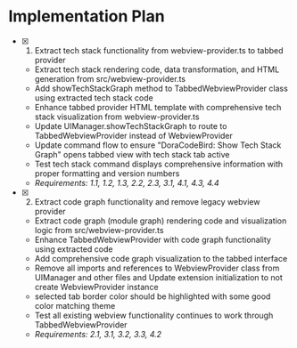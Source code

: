 # Implementation Plan

- [x] 1. Extract tech stack functionality from webview-provider.ts to tabbed provider

  - Extract tech stack rendering code, data transformation, and HTML generation from src/webview-provider.ts
  - Add showTechStackGraph method to TabbedWebviewProvider class using extracted tech stack code
  - Enhance tabbed provider HTML template with comprehensive tech stack visualization from webview-provider.ts
  - Update UIManager.showTechStackGraph to route to TabbedWebviewProvider instead of WebviewProvider
  - Update command flow to ensure "DoraCodeBird: Show Tech Stack Graph" opens tabbed view with tech stack tab active
  - Test tech stack command displays comprehensive information with proper formatting and version numbers
  - _Requirements: 1.1, 1.2, 1.3, 2.2, 2.3, 3.1, 4.1, 4.3, 4.4_

- [x] 2. Extract code graph functionality and remove legacy webview provider

  - Extract code graph (module graph) rendering code and visualization logic from src/webview-provider.ts
  - Enhance TabbedWebviewProvider with code graph functionality using extracted code
  - Add comprehensive code graph visualization to the tabbed interface
  - Remove all imports and references to WebviewProvider class from UIManager and other files and Update extension initialization to not create WebviewProvider instance
  - selected tab border color should be highlighted with some good color matching theme
  - Test all existing webview functionality continues to work through TabbedWebviewProvider
  - _Requirements: 2.1, 3.1, 3.2, 3.3, 4.2_
